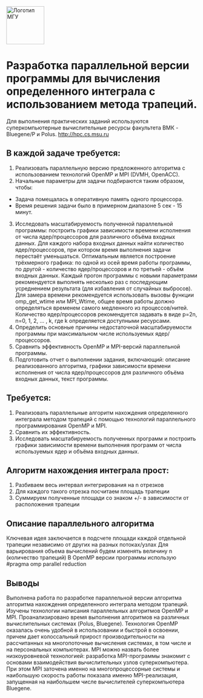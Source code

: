 <img src="https://static.tildacdn.com/tild3333-3362-4731-a261-323535333532/_.svg"  alt="Логотип МГУ" height="100" />

# Разработка параллельной версии программы для вычисления определенного интеграла с использованием метода трапеций.

Для выполнения практических заданий используются суперкомпьютерные вычислительные ресурсы факультета ВМК - Bluegene/P и Polus.
http://hpc.cs.msu.ru

## В каждой задаче требуется:
1) Реализовать параллельную версию предложенного алгоритма с использованием технологий OpenMP и MPI (DVMH, OpenACC).
2) Начальные параметры для задачи подбираются таким образом, чтобы:
- Задача помещалась в оперативную память одного процессора.
- Время решения задачи было в примерном диапазоне 5 сек - 15 минут.
3) Исследовать масштабируемость полученной параллельной программы: построить графики зависимости времени исполнения от числа ядер/процессоров для различного объёма входных данных.
Для каждого набора входных данных найти количество ядер/процессоров, при котором время выполнения задачи перестаёт уменьшаться.
Оптимальным является построение трёхмерного графика: по одной из осей время работы программы, по другой - количество ядер/процессоров и по третьей - объём входных данных.
Каждый прогон программы с новыми параметрами рекомендуется выполнять несколько раз с последующим усреднением результата (для избавления от случайных выбросов).
Для замера времени рекомендуется использовать вызовы функции omp_get_wtime или MPI_Wtime, общее время работы должно определяться временем самого медленного из процессов/нитей.
Количество ядер/процессоров рекомендуется задавать в виде p=2n, n=0, 1, 2, ... , k, где k определяется доступными ресурсами.
4) Определить основные причины недостаточной масштабируемости программы при максимальном числе используемых ядер/процессоров.
5) Сравнить эффективность OpenMP и MPI-версий параллельной программы.
6) Подготовить отчет о выполнении задания, включающий: описание реализованного алгоритма, графики зависимости времени исполнения от числа ядер/процессоров для различного объёма входных данных, текст программы.


## Требуется:
1.	Реализовать параллельные алгоритм нахождения определенного интеграла методом трапеций с помощью технологий параллельного программирования OpenMP и MPI. 
2.	Сравнить их эффективность. 
3.	Исследовать масштабируемость полученных программ и построить графики зависимости времени выполнения программ от числа используемых ядер и объёма входных данных.


## Алгоритм нахождения интеграла прост:
1. Разбиваем весь интервал интегрирования на n отрезков
2. Для каждого такого отрезка посчитаем площадь трапеции
3. Суммируем полученные площади со знаком +/- в зависимости от расположения трапеции

## Описание параллельного алгоритма
Ключевая идея заключается в подсчете площади каждой отдельной трапеции независимо от других на разных потоках/узлах
Для варьирования объема вычислений будем изменять величину n (количество трапеций)
В OpenMP версии программы использую #pragma omp parallel reduction


## Выводы
Выполнена работа по разработке параллельной версии алгоритма алгоритма нахождения определенного интеграла методом трапеций. 
Изучены технологии написания параллельных алгоритмов OpenMP и MPI. Проанализировано время выполнения алгоритмов на различных вычислительных системах (Polus, Bluegene).
Технология OpenMP оказалась очень удобной в использовании и быстрой в освоении, причем дает колоссальный прирост производительности на рассчитанных на многопоточные вычисления системах, в том числе и на персональных компьютерах. 
MPI можно назвать более низкоуровневой технологией: разработка MPI-программы знакомит с основами взаимодействия вычислительных узлов суперкомпьютера. При этом MPI заточена именно на многопроцессорные системы и наибольшую скорость работы показала именно MPI-реализация, запущенная на наибольшем числе вычислителей суперкомпьютера Bluegene.

